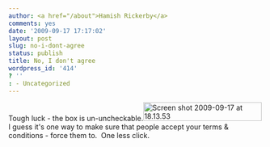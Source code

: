 ```yaml
---
author: <a href="/about">Hamish Rickerby</a>
comments: yes
date: '2009-09-17 17:17:02'
layout: post
slug: no-i-dont-agree
status: publish
title: No, I don't agree
wordpress_id: '414'
? ''
: - Uncategorized
---
```


Tough luck - the box is un-uncheckable.<a href="http://hamishrickerby.com/wp-content/uploads/2009/09/Screen-shot-2009-09-17-at-18.13.53.png"><img class="aligncenter size-full wp-image-413" title="Screen shot 2009-09-17 at 18.13.53" src="http://hamishrickerby.com/wp-content/uploads/2009/09/Screen-shot-2009-09-17-at-18.13.53.png" alt="Screen shot 2009-09-17 at 18.13.53" width="234" height="37" /></a>I guess it's one way to make sure that people accept your terms &amp; conditions - force them to.  One less click.